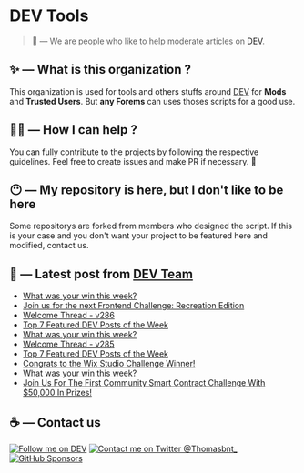 # DEV Tools

> 🔧 — We are people who like to help moderate articles on [DEV](https://dev.to).

## ✨ — What is this organization ?

This organization is used for tools and others stuffs around [DEV](https://dev.to) for **Mods** and **Trusted Users**. But __any Forems__ can uses thoses scripts for a good use.


## 💪🏼 — How I can help ?

You can fully contribute to the projects by following the respective guidelines. Feel free to create issues and make PR if necessary. 🎉

## 😶 — My repository is here, but I don't like to be here

Some repositorys are forked from members who designed the script. If this is your case and you don't want your project to be featured here and modified, contact us.

## 📝 — Latest post from [DEV Team](https://dev.to/devteam)

<!-- BLOG-POST-LIST:START -->
- [What was your win this week?](https://dev.to/devteam/what-was-your-win-this-week-33jf)
- [Join us for the next Frontend Challenge: Recreation Edition](https://dev.to/devteam/join-us-for-the-next-frontend-challenge-recreation-edition-222n)
- [Welcome Thread - v286](https://dev.to/devteam/welcome-thread-v286-3kl3)
- [Top 7 Featured DEV Posts of the Week](https://dev.to/devteam/top-7-featured-dev-posts-of-the-week-pol)
- [What was your win this week?](https://dev.to/devteam/what-was-your-win-this-week-3cke)
- [Welcome Thread - v285](https://dev.to/devteam/welcome-thread-v285-3ddb)
- [Top 7 Featured DEV Posts of the Week](https://dev.to/devteam/top-7-featured-dev-posts-of-the-week-k38)
- [Congrats to the Wix Studio Challenge Winner!](https://dev.to/devteam/congrats-to-the-wix-studio-challenge-winners-1d23)
- [What was your win this week?](https://dev.to/devteam/what-was-your-win-this-week-2gej)
- [Join Us For The First Community Smart Contract Challenge With $50,000 In Prizes!](https://dev.to/devteam/join-us-for-the-first-community-smart-contract-challenge-with-50000-in-prizes-41gl)
<!-- BLOG-POST-LIST:END -->


## ☕ — Contact us

[![Follow me on DEV](https://img.shields.io/badge/dev.to-%2308090A.svg?&style=for-the-badge&logo=dev.to&logoColor=white&alt=devto)](https://dev.to/thomasbnt)
[![Contact me on Twitter @Thomasbnt_](https://img.shields.io/badge/Contact%20me%20on%20Twitter-%231DA1F2.svg?&style=for-the-badge&logo=twitter&logoColor=white&alt=twitter)](https://twitter.com/messages/1142357270-1142357270?text=Hello,%20I%20contact%20you%20from%20devtotools%20&recipient_id=1142357270) [![GitHub Sponsors](https://img.shields.io/badge/Sponsor%20me-%23EA54AE.svg?&style=for-the-badge&logo=github-sponsors&logoColor=white)](https://github.com/sponsors/thomasbnt)


